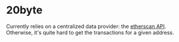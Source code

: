 # 20byte

Currently relies on a centralized data provider: the [etherscan API](https://docs.etherscan.io/). Otherwise,
it's quite hard to get the transactions for a given address.
